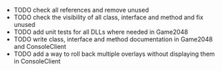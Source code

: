* TODO check all references and remove unused
* TODO check the visibility of all class, interface and method and fix unused
* TODO add unit tests for all DLLs where needed in Game2048
* TODO write class, interface and method documentation in Game2048 and ConsoleClient
* TODO add a way to roll back multiple overlays without displaying them in ConsoleClient